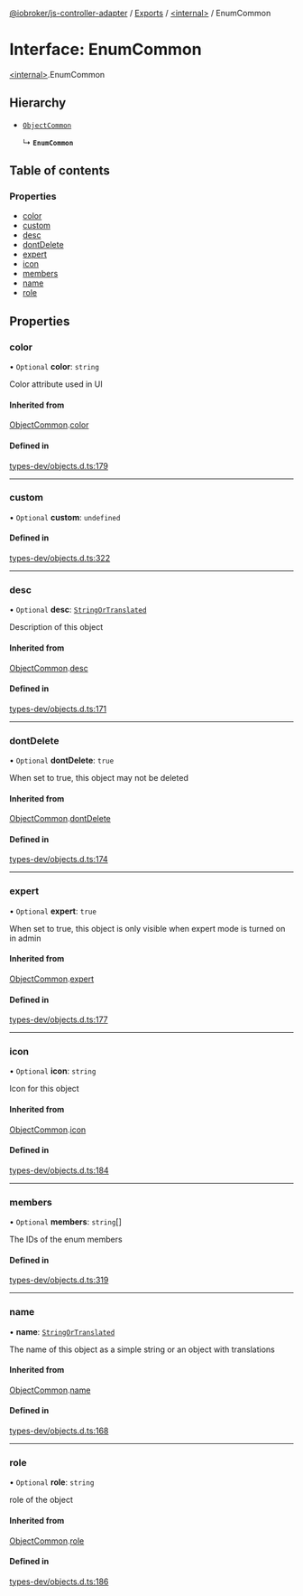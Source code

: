 [@iobroker/js-controller-adapter](../README.md) / [Exports](../modules.md) / [\<internal\>](../modules/internal_.md) / EnumCommon

# Interface: EnumCommon

[\<internal\>](../modules/internal_.md).EnumCommon

## Hierarchy

- [`ObjectCommon`](internal_.ObjectCommon.md)

  ↳ **`EnumCommon`**

## Table of contents

### Properties

- [color](internal_.EnumCommon.md#color)
- [custom](internal_.EnumCommon.md#custom)
- [desc](internal_.EnumCommon.md#desc)
- [dontDelete](internal_.EnumCommon.md#dontdelete)
- [expert](internal_.EnumCommon.md#expert)
- [icon](internal_.EnumCommon.md#icon)
- [members](internal_.EnumCommon.md#members)
- [name](internal_.EnumCommon.md#name)
- [role](internal_.EnumCommon.md#role)

## Properties

### color

• `Optional` **color**: `string`

Color attribute used in UI

#### Inherited from

[ObjectCommon](internal_.ObjectCommon.md).[color](internal_.ObjectCommon.md#color)

#### Defined in

[types-dev/objects.d.ts:179](https://github.com/ioBroker/ioBroker.js-controller/blob/61327866b90efaa299b3a560327c6e11c31c7707/packages/types-dev/objects.d.ts#L179)

___

### custom

• `Optional` **custom**: `undefined`

#### Defined in

[types-dev/objects.d.ts:322](https://github.com/ioBroker/ioBroker.js-controller/blob/61327866b90efaa299b3a560327c6e11c31c7707/packages/types-dev/objects.d.ts#L322)

___

### desc

• `Optional` **desc**: [`StringOrTranslated`](../modules/internal_.md#stringortranslated)

Description of this object

#### Inherited from

[ObjectCommon](internal_.ObjectCommon.md).[desc](internal_.ObjectCommon.md#desc)

#### Defined in

[types-dev/objects.d.ts:171](https://github.com/ioBroker/ioBroker.js-controller/blob/61327866b90efaa299b3a560327c6e11c31c7707/packages/types-dev/objects.d.ts#L171)

___

### dontDelete

• `Optional` **dontDelete**: ``true``

When set to true, this object may not be deleted

#### Inherited from

[ObjectCommon](internal_.ObjectCommon.md).[dontDelete](internal_.ObjectCommon.md#dontdelete)

#### Defined in

[types-dev/objects.d.ts:174](https://github.com/ioBroker/ioBroker.js-controller/blob/61327866b90efaa299b3a560327c6e11c31c7707/packages/types-dev/objects.d.ts#L174)

___

### expert

• `Optional` **expert**: ``true``

When set to true, this object is only visible when expert mode is turned on in admin

#### Inherited from

[ObjectCommon](internal_.ObjectCommon.md).[expert](internal_.ObjectCommon.md#expert)

#### Defined in

[types-dev/objects.d.ts:177](https://github.com/ioBroker/ioBroker.js-controller/blob/61327866b90efaa299b3a560327c6e11c31c7707/packages/types-dev/objects.d.ts#L177)

___

### icon

• `Optional` **icon**: `string`

Icon for this object

#### Inherited from

[ObjectCommon](internal_.ObjectCommon.md).[icon](internal_.ObjectCommon.md#icon)

#### Defined in

[types-dev/objects.d.ts:184](https://github.com/ioBroker/ioBroker.js-controller/blob/61327866b90efaa299b3a560327c6e11c31c7707/packages/types-dev/objects.d.ts#L184)

___

### members

• `Optional` **members**: `string`[]

The IDs of the enum members

#### Defined in

[types-dev/objects.d.ts:319](https://github.com/ioBroker/ioBroker.js-controller/blob/61327866b90efaa299b3a560327c6e11c31c7707/packages/types-dev/objects.d.ts#L319)

___

### name

• **name**: [`StringOrTranslated`](../modules/internal_.md#stringortranslated)

The name of this object as a simple string or an object with translations

#### Inherited from

[ObjectCommon](internal_.ObjectCommon.md).[name](internal_.ObjectCommon.md#name)

#### Defined in

[types-dev/objects.d.ts:168](https://github.com/ioBroker/ioBroker.js-controller/blob/61327866b90efaa299b3a560327c6e11c31c7707/packages/types-dev/objects.d.ts#L168)

___

### role

• `Optional` **role**: `string`

role of the object

#### Inherited from

[ObjectCommon](internal_.ObjectCommon.md).[role](internal_.ObjectCommon.md#role)

#### Defined in

[types-dev/objects.d.ts:186](https://github.com/ioBroker/ioBroker.js-controller/blob/61327866b90efaa299b3a560327c6e11c31c7707/packages/types-dev/objects.d.ts#L186)
